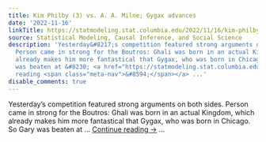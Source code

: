 ```yaml
---
title: Kim Philby (3) vs. A. A. Milne; Gygax advances
date: '2022-11-16'
linkTitle: https://statmodeling.stat.columbia.edu/2022/11/16/kim-philby-3-vs-a-a-milne-gygax-advances/
source: Statistical Modeling, Causal Inference, and Social Science
description: 'Yesterday&#8217;s competition featured strong arguments on both sides.
  Person came in strong for the Boutros: Ghali was born in an actual Kingdom, which
  already makes him more fantastical that Gygax, who was born in Chicago. So Gary
  was beaten at &#8230; <a href="https://statmodeling.stat.columbia.edu/2022/11/16/kim-philby-3-vs-a-a-milne-gygax-advances/">Continue
  reading <span class="meta-nav">&#8594;</span></a> ...'
disable_comments: true
---
```

Yesterday&#8217;s competition featured strong arguments on both sides. Person came in strong for the Boutros: Ghali was born in an actual Kingdom, which already makes him more fantastical that Gygax, who was born in Chicago. So Gary was beaten at &#8230; <a href="https://statmodeling.stat.columbia.edu/2022/11/16/kim-philby-3-vs-a-a-milne-gygax-advances/">Continue reading <span class="meta-nav">&#8594;</span></a> ...